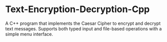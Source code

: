 # Text-Encryption-Decryption-Cpp
A C++ program that implements the Caesar Cipher to encrypt and decrypt text messages. Supports both typed input and file-based operations with a simple menu interface.
